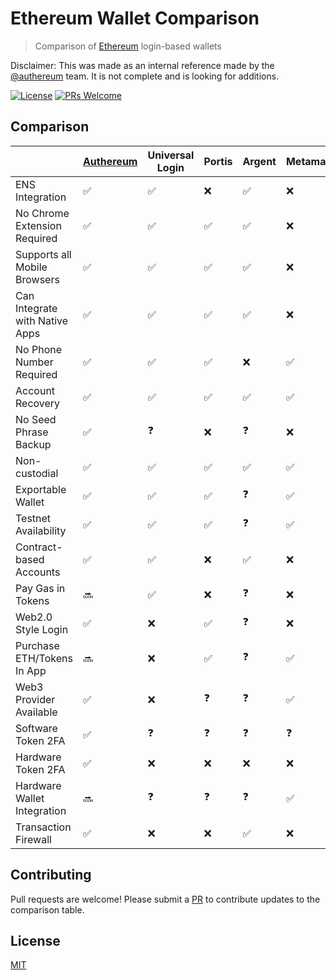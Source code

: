 # Ethereum Wallet Comparison

> Comparison of [Ethereum](https://www.ethereum.org/) login-based wallets

Disclaimer: This was made as an internal reference made by the [@authereum](https://github.com/authereum) team. It is not complete and is looking for additions.

[![License](http://img.shields.io/badge/license-MIT-blue.svg)](https://raw.githubusercontent.com/shanefontaine/ethereum-wallet-comparison/master/LICENSE)
[![PRs Welcome](https://img.shields.io/badge/PRs-welcome-brightgreen.svg)](#contributing)


## Comparison
|  | [Authereum](https://authereum.org) | Universal Login | Portis | Argent | Metamask | Abridged | Fortmatic | Dapper | Coinbase Wallet | Status | Trust Wallet | Ledger | Gnosis Safe | ETHVault | NiftyWallet |
|---|---|---|---|---|---|---|---|---|---|---|---|---|---|---|---|
|ENS Integration                | ✅ | ✅ | ❌ | ✅ | ❌ | ✅ | ❌ | ❌ | ❌ | ✅ | ❌ | ❌ | ❌ | ❌ | ❓ |
|No Chrome Extension Required   | ✅ | ✅ | ✅ | ✅ | ❌ | ✅ | ✅ | ❌ | ✅ | ✅ | ✅ | ✅ | ❌ | ✅ | ❓ |
|Supports all Mobile Browsers   | ✅ | ✅ | ✅ | ✅ | ❌ | ✅ | ✅ | ❌ | ✅ | ✅ | ✅ | ❌ | ✅ | ❓ | ❓ |
|Can Integrate with Native Apps | ✅ | ✅ | ✅ | ✅ | ❌ | ✅ | ✅ | ❌ | ❌ | ❌ | ❌ | ❌ | ✅ | ❓ | ❓ |
|No Phone Number Required       | ✅ | ✅ | ✅ | ❌ | ✅ | ✅ | ❌ | ❌ | ❌ | ✅ | ✅ | ✅ | ❓ | ❓ | ❓ |
|Account Recovery               | ✅ | ✅ | ✅ | ✅ | ✅ | ✅ | ✅ | ✅ | ✅ | ❌ | ✅ | ❌ | ❌ | ❓ | ❓ |
|No Seed Phrase Backup          | ✅ | ❓ | ❌ | ❓ | ❌ | ✅ | ✅ | ❓ | ❌ | ✅ | ❌ | ❌ | ❓ | ❓ | ❓ |
|Non-custodial                  | ✅ | ✅ | ✅ | ✅ | ✅ | ✅ | ❌ | ✅ | ✅ | ✅ | ❓ | ✅ | ✅ | ❓ | ❓ |
|Exportable Wallet              | ✅ | ✅ | ✅ | ❓ | ✅ | ✅ | ✅ | ❌ | ❌ | ❌ | ❌ | ✅ | ❓ | ❓ | ❓ |
|Testnet Availability           | ✅ | ✅ | ✅ | ❓ | ✅ | ✅ | ✅ | ❌ | ✅ | ✅ | ❌ | ✅ | ❓ | ❓ | ❓ |
|Contract-based Accounts        | ✅ | ✅ | ❌ | ✅ | ❌ | ✅ | ❌ | ✅ | ❌ | ❌ | ❌ | ❌ | ✅ | ❓ | ❓ |
|Pay Gas in Tokens              | 🔜 | ✅ | ❌ | ❓ | ❌ | ❓ | ❌ | ❌ | ❌ | ❌ | ❌ | ❌ | ❓ | ❓ | ❓ |
|Web2.0 Style Login             | ✅ | ❌ | ✅ | ❓ | ❌ | ✅ | ✅ | ✅ | ❌ | ✅ | ❌ | ❌ | ❓ | ❓ | ❓ |
|Purchase ETH/Tokens In App     | 🔜 | ❌ | ✅ | ❓ | ✅ | 🔜 | ❓ | ✅ | ✅ | ❌ | ❌ | ❌ | ❓ | ❌ | ❓ |
|Web3 Provider Available        | ✅ | ❌ | ❓ | ❓ | ✅ | ❌ | ✅ | ❓ | ❓ | ❓ | ❓ | ❓ | ❌ | ❓ | ❓ |
|Software Token 2FA             | ✅ | ❓ | ❓ | ❓ | ❓ | ❌ | ❓ | ❓ | ❓ | ❓ | ❓ | ❓ | ❓ | ❓ | ❓ |
|Hardware Token 2FA             | ✅ | ❌ | ❌ | ❌ | ❌ | ❌ | ❌ | ❌ | ❌ | ❌ | ❌ | ❌ | ❌ | ❌ | ❌ |
|Hardware Wallet Integration    | 🔜 | ❓ | ❓ | ❓ | ✅ | ❌ | ❓ | ❓ | ❓ | ❓ | ❓ | ❓ | ❓ | ❓ | ❓ |
|Transaction Firewall           | ✅ | ❌ | ❌ | ✅ | ❌ | ❌ | ❌ | ❌ | ❌ | ❌ | ❌ | ❌ | ❌ | ❌ | ❌ |

## Contributing

Pull requests are welcome! Please submit a [PR](https://github.com/shanefontaine/ethereum-wallet-comparison/compare) to contribute updates to the comparison table.

## License

[MIT](LICENSE)
